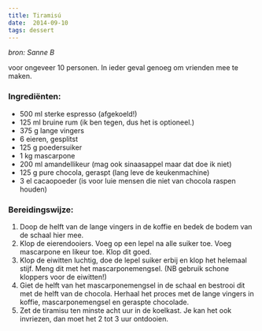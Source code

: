 ```yaml
---
title: Tiramisú
date:  2014-09-10
tags: dessert
---
```


*bron: Sanne B*

voor ongeveer 10 personen. In ieder geval genoeg om vrienden mee te
maken.

### Ingrediënten:

-   500 ml sterke espresso (afgekoeld!)
-   125 ml bruine rum (ik ben tegen, dus het is optioneel.)
-   375 g lange vingers
-   6 eieren, gesplitst
-   125 g poedersuiker
-   1 kg mascarpone
-   200 ml amandellikeur (mag ook sinaasappel maar dat doe ik niet)
-   125 g pure chocola, geraspt (lang leve de keukenmachine)
-   3 el cacaopoeder (is voor luie mensen die niet van chocola raspen
    houden)

### Bereidingswijze:

1.  Doop de helft van de lange vingers in de koffie en bedek de bodem
    van de schaal hier mee.
2.  Klop de eierendooiers. Voeg op een lepel na alle suiker toe. Voeg
    mascarpone en likeur toe. Klop dit goed.
3.  Klop de eiwitten luchtig, doe de lepel suiker erbij en klop het
    helemaal stijf. Meng dit met het mascarponemengsel. (NB gebruik
    schone kloppers voor de eiwitten!)
4.  Giet de helft van het mascarponemengsel in de schaal en bestrooi dit
    met de helft van de chocola. Herhaal het proces met de lange vingers
    in koffie, mascarponemengsel en geraspte chocolade.
5.  Zet de tiramisu ten minste acht uur in de koelkast. Je kan het ook
    invriezen, dan moet het 2 tot 3 uur ontdooien.

